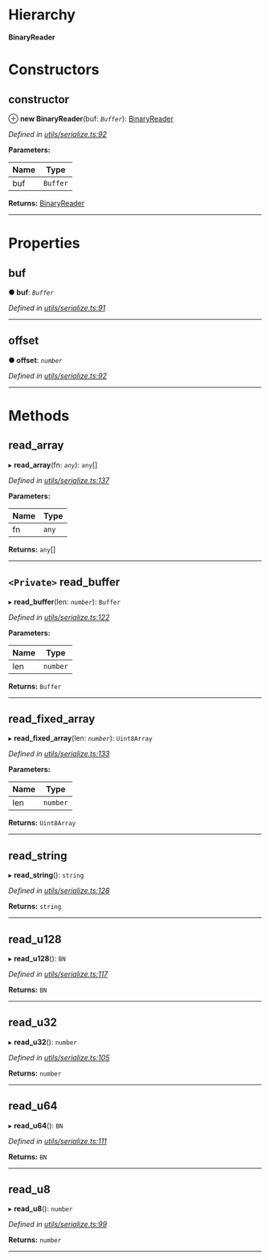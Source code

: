 

# Hierarchy

**BinaryReader**

# Constructors

<a id="constructor"></a>

##  constructor

⊕ **new BinaryReader**(buf: *`Buffer`*): [BinaryReader](_utils_serialize_.binaryreader.md)

*Defined in [utils/serialize.ts:92](https://github.com/nearprotocol/nearlib/blob/c7aee6f/src.ts/utils/serialize.ts#L92)*

**Parameters:**

| Name | Type |
| ------ | ------ |
| buf | `Buffer` |

**Returns:** [BinaryReader](_utils_serialize_.binaryreader.md)

___

# Properties

<a id="buf"></a>

##  buf

**● buf**: *`Buffer`*

*Defined in [utils/serialize.ts:91](https://github.com/nearprotocol/nearlib/blob/c7aee6f/src.ts/utils/serialize.ts#L91)*

___
<a id="offset"></a>

##  offset

**● offset**: *`number`*

*Defined in [utils/serialize.ts:92](https://github.com/nearprotocol/nearlib/blob/c7aee6f/src.ts/utils/serialize.ts#L92)*

___

# Methods

<a id="read_array"></a>

##  read_array

▸ **read_array**(fn: *`any`*): `any`[]

*Defined in [utils/serialize.ts:137](https://github.com/nearprotocol/nearlib/blob/c7aee6f/src.ts/utils/serialize.ts#L137)*

**Parameters:**

| Name | Type |
| ------ | ------ |
| fn | `any` |

**Returns:** `any`[]

___
<a id="read_buffer"></a>

## `<Private>` read_buffer

▸ **read_buffer**(len: *`number`*): `Buffer`

*Defined in [utils/serialize.ts:122](https://github.com/nearprotocol/nearlib/blob/c7aee6f/src.ts/utils/serialize.ts#L122)*

**Parameters:**

| Name | Type |
| ------ | ------ |
| len | `number` |

**Returns:** `Buffer`

___
<a id="read_fixed_array"></a>

##  read_fixed_array

▸ **read_fixed_array**(len: *`number`*): `Uint8Array`

*Defined in [utils/serialize.ts:133](https://github.com/nearprotocol/nearlib/blob/c7aee6f/src.ts/utils/serialize.ts#L133)*

**Parameters:**

| Name | Type |
| ------ | ------ |
| len | `number` |

**Returns:** `Uint8Array`

___
<a id="read_string"></a>

##  read_string

▸ **read_string**(): `string`

*Defined in [utils/serialize.ts:128](https://github.com/nearprotocol/nearlib/blob/c7aee6f/src.ts/utils/serialize.ts#L128)*

**Returns:** `string`

___
<a id="read_u128"></a>

##  read_u128

▸ **read_u128**(): `BN`

*Defined in [utils/serialize.ts:117](https://github.com/nearprotocol/nearlib/blob/c7aee6f/src.ts/utils/serialize.ts#L117)*

**Returns:** `BN`

___
<a id="read_u32"></a>

##  read_u32

▸ **read_u32**(): `number`

*Defined in [utils/serialize.ts:105](https://github.com/nearprotocol/nearlib/blob/c7aee6f/src.ts/utils/serialize.ts#L105)*

**Returns:** `number`

___
<a id="read_u64"></a>

##  read_u64

▸ **read_u64**(): `BN`

*Defined in [utils/serialize.ts:111](https://github.com/nearprotocol/nearlib/blob/c7aee6f/src.ts/utils/serialize.ts#L111)*

**Returns:** `BN`

___
<a id="read_u8"></a>

##  read_u8

▸ **read_u8**(): `number`

*Defined in [utils/serialize.ts:99](https://github.com/nearprotocol/nearlib/blob/c7aee6f/src.ts/utils/serialize.ts#L99)*

**Returns:** `number`

___

